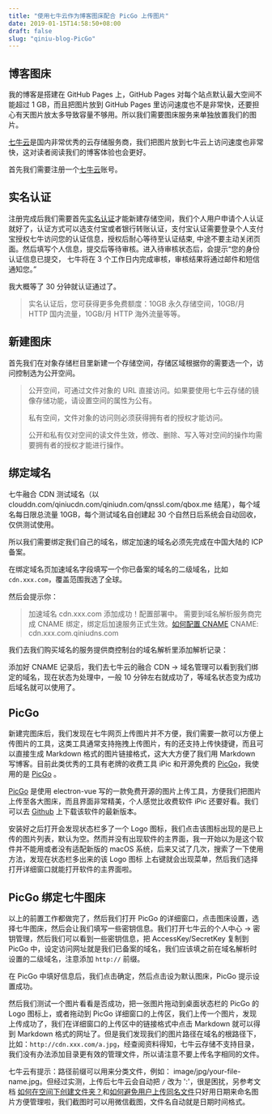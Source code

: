 ```yaml
---
title: "使用七牛云作为博客图床配合 PicGo 上传图片"
date: 2019-01-15T14:58:50+08:00
draft: false
slug: "qiniu-blog-PicGo"
---
```


## 博客图床

我的博客是搭建在 GitHub Pages 上，GitHub Pages 对每个站点默认最大空间不能超过 1 GB，而且把图片放到 GitHub Pages 里访问速度也不是非常快，还要担心有天图片放太多导致容量不够用。所以我们需要图床服务来单独放置我们的图片。

[七牛云](https://portal.qiniu.com/signup?code=3lh1xflkhgifm)是国内非常优秀的云存储服务商，我们把图片放到七牛云上访问速度也非常快，这对读者阅读我们的博客体验也会更好。

首先我们需要注册一个[七牛云](https://portal.qiniu.com/signup?code=3lh1xflkhgifm)账号。

## 实名认证

注册完成后我们需要首先[实名认证](https://portal.qiniu.com/identity/choice)才能新建存储空间，我们个人用户申请个人认证就好了，认证方式可以选支付宝或者银行转账认证，支付宝认证需要登录个人支付宝授权七牛访问您的认证信息，授权后耐心等待至认证结束, 中途不要主动关闭页面。然后填写个人信息，提交后等待审核。进入待审核状态后，会提示“您的身份认证信息已提交， 七牛将在 3 个工作日内完成审核，审核结果将通过邮件和短信通知您。”

我大概等了 30 分钟就认证通过了。

> 实名认证后，您可获得更多免费额度：10GB 永久存储空间，10GB/月 HTTP 国内流量，10GB/月 HTTP 海外流量等等。

## 新建图床

首先我们在对象存储栏目里新建一个存储空间，存储区域根据你的需要选一个，访问控制选为公开空间。

> 公开空间，可通过文件对象的 URL 直接访问。如果要使用七牛云存储的镜像存储功能，请设置空间的属性为公有。
>
> 私有空间，文件对象的访问则必须获得拥有者的授权才能访问。
>
> 公开和私有仅对空间的读文件生效，修改、删除、写入等对空间的操作均需要拥有者的授权才能进行操作。

## 绑定域名

七牛融合 CDN 测试域名（以 clouddn.com/qiniucdn.com/qiniudn.com/qnssl.com/qbox.me 结尾），每个域名每日限总流量 10GB，每个测试域名自创建起 30 个自然日后系统会自动回收，仅供测试使用。

所以我们需要绑定我们自己的域名，绑定加速的域名必须先完成在中国大陆的 ICP 备案。

在绑定域名页加速域名字段填写一个你已备案的域名的二级域名，比如 `cdn.xxx.com`，覆盖范围我选了全球。

然后会提示你：

> 加速域名 cdn.xxx.com 添加成功！配置部署中。
> 需要到域名解析服务商完成 CNAME 绑定，绑定后加速服务正式生效。[如何配置 CNAME](https://developer.qiniu.com/fusion/kb/1322/how-to-configure-cname-domain-name)
> CNAME: cdn.xxx.com.qiniudns.com

我们去我们购买域名的服务提供商控制台的域名解析里添加解析记录：

添加好 CNAME 记录后，我们去七牛云的融合 CDN -> 域名管理可以看到我们绑定的域名，现在状态为处理中，一般 10 分钟左右就成功了，等域名状态变为成功后域名就可以使用了。

## PicGo

新建完图床后，我们发现在七牛网页上传图片并不方便，我们需要一款可以方便上传图片的工具，这类工具通常支持拖拽上传图片，有的还支持上传快捷键，而且可以直接生成 Markdown 格式的图片链接格式，这大大方便了我们用 Markdown 写博客。目前此类优秀的工具有老牌的收费工具 iPic 和开源免费的 [PicGo](https://github.com/Molunerfinn/PicGo)，我使用的是 [PicGo](https://github.com/Molunerfinn/PicGo) 。

[PicGo](https://github.com/Molunerfinn/PicGo) 是使用 electron-vue 写的一款免费开源的图片上传工具，方便我们把图片上传至各大图床，而且界面非常精美，个人感觉比收费软件 iPic 还要好看。我们可以去 [Github](https://github.com/Molunerfinn/PicGo/releases) 上下载该软件的最新版本。

安装好之后打开会发现状态栏多了一个 Logo 图标，我们点击该图标出现的是已上传的图片列表，默认为空。然而并没有出现软件的主界面，我一开始以为是这个软件并不能用或者没有适配新版的 macOS 系统，后来又试了几次，搜索了一下使用方法，发现在状态栏多出来的该 Logo 图标 上右键就会出现菜单，然后我们选择打开详细窗口就能打开软件的主界面啦。

## PicGo 绑定七牛图床

以上的前置工作都做完了，然后我们打开 PicGo 的详细窗口，点击图床设置，选择七牛图床，然后会让我们填写一些密钥信息。我们打开七牛云的个人中心 -> 密钥管理，然后我们可以看到一些密钥信息，把 AccessKey/SecretKey 复制到 PicGo 中，设定访问网址就是我们已备案的域名，我们应该填之前在域名解析时设置的二级域名，注意添加 `http://` 前缀。

在 PicGo 中填好信息后，我们点击确定，然后点击设为默认图床，PicGo 提示设置成功。

然后我们测试一个图片看看是否成功，把一张图片拖动到桌面状态栏的 PicGo 的 Logo 图标上，或者拖动到 PicGo 详细窗口的上传区，我们上传一个图片，发现上传成功了，我们在详细窗口的上传区中的链接格式中点击 Markdown 就可以得到 Markdown 格式的网址了。但是我们发现我们的图片路径在域名的根路径下，比如：`http://cdn.xxx.com/a.jpg`，经查阅资料得知，七牛云存储不支持目录，我们没有办法添加目录更有效的管理文件，所以请注意不要上传名字相同的文件。

七牛云有提示：路径前缀可以用来分类文件，例如： image/jpg/your-file-name.jpg。但经过实测，上传后七牛云会自动把 `/` 改为 ':'，很是困扰，另参考文档 [如何在空间下创建文件夹？](https://developer.qiniu.com/kodo/kb/1705/how-to-create-the-folder-under-the-space)和[如何避免用户上传同名文件](https://developer.qiniu.com//kodo/kb/1365/how-to-avoid-the-users-to-upload-files-with-the-same-key)只好用日期来命名图片方便管理啦，我们截图时可以用微信截图，文件名自动就是日期时间格式。
